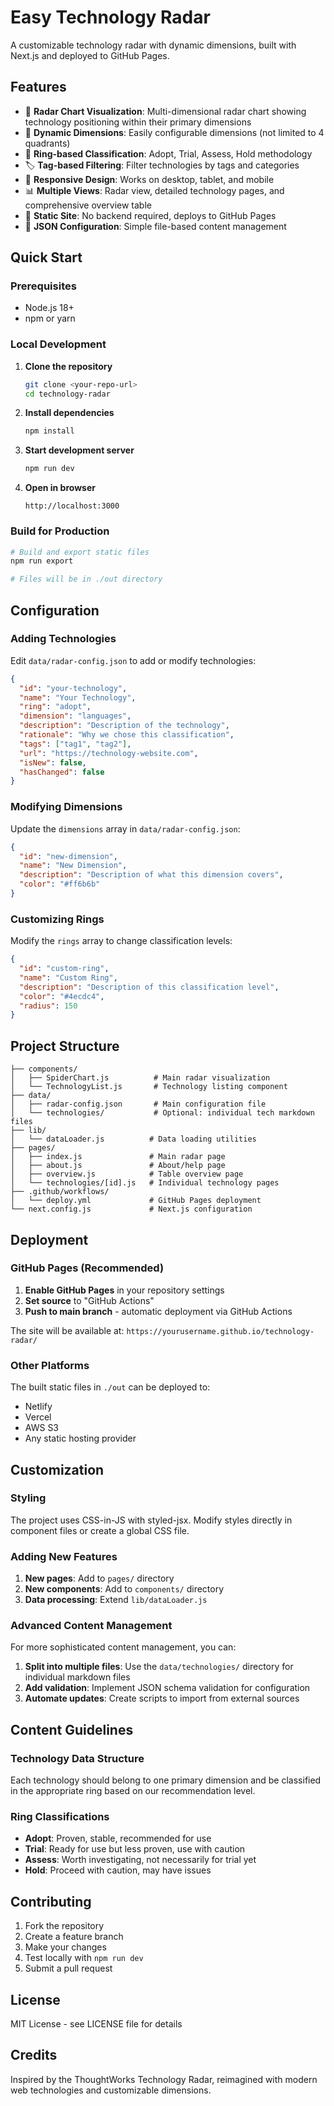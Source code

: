 # Easy Technology Radar

A customizable technology radar with dynamic dimensions, built with Next.js and deployed to GitHub Pages.

## Features

- 🎯 **Radar Chart Visualization**: Multi-dimensional radar chart showing technology positioning within their primary dimensions
- 🔄 **Dynamic Dimensions**: Easily configurable dimensions (not limited to 4 quadrants)
- 🔄 **Ring-based Classification**: Adopt, Trial, Assess, Hold methodology
- 🏷️ **Tag-based Filtering**: Filter technologies by tags and categories
- 📱 **Responsive Design**: Works on desktop, tablet, and mobile
- 📊 **Multiple Views**: Radar view, detailed technology pages, and comprehensive overview table
- 🚀 **Static Site**: No backend required, deploys to GitHub Pages
- 📝 **JSON Configuration**: Simple file-based content management

## Quick Start

### Prerequisites

- Node.js 18+ 
- npm or yarn

### Local Development

1. **Clone the repository**
   ```bash
   git clone <your-repo-url>
   cd technology-radar
   ```

2. **Install dependencies**
   ```bash
   npm install
   ```

3. **Start development server**
   ```bash
   npm run dev
   ```

4. **Open in browser**
   ```
   http://localhost:3000
   ```

### Build for Production

```bash
# Build and export static files
npm run export

# Files will be in ./out directory
```

## Configuration

### Adding Technologies

Edit `data/radar-config.json` to add or modify technologies:

```json
{
  "id": "your-technology",
  "name": "Your Technology",
  "ring": "adopt",
  "dimension": "languages",
  "description": "Description of the technology",
  "rationale": "Why we chose this classification",
  "tags": ["tag1", "tag2"],
  "url": "https://technology-website.com",
  "isNew": false,
  "hasChanged": false
}
```

### Modifying Dimensions

Update the `dimensions` array in `data/radar-config.json`:

```json
{
  "id": "new-dimension",
  "name": "New Dimension",
  "description": "Description of what this dimension covers",
  "color": "#ff6b6b"
}
```

### Customizing Rings

Modify the `rings` array to change classification levels:

```json
{
  "id": "custom-ring",
  "name": "Custom Ring",
  "description": "Description of this classification level",
  "color": "#4ecdc4",
  "radius": 150
}
```

## Project Structure

```
├── components/
│   ├── SpiderChart.js          # Main radar visualization
│   └── TechnologyList.js       # Technology listing component
├── data/
│   ├── radar-config.json       # Main configuration file
│   └── technologies/           # Optional: individual tech markdown files
├── lib/
│   └── dataLoader.js          # Data loading utilities
├── pages/
│   ├── index.js               # Main radar page
│   ├── about.js               # About/help page
│   ├── overview.js            # Table overview page
│   └── technologies/[id].js   # Individual technology pages
├── .github/workflows/
│   └── deploy.yml             # GitHub Pages deployment
└── next.config.js             # Next.js configuration
```

## Deployment

### GitHub Pages (Recommended)

1. **Enable GitHub Pages** in your repository settings
2. **Set source** to "GitHub Actions"
3. **Push to main branch** - automatic deployment via GitHub Actions

The site will be available at: `https://yourusername.github.io/technology-radar/`

### Other Platforms

The built static files in `./out` can be deployed to:
- Netlify
- Vercel
- AWS S3
- Any static hosting provider

## Customization

### Styling

The project uses CSS-in-JS with styled-jsx. Modify styles directly in component files or create a global CSS file.

### Adding New Features

1. **New pages**: Add to `pages/` directory
2. **New components**: Add to `components/` directory  
3. **Data processing**: Extend `lib/dataLoader.js`

### Advanced Content Management

For more sophisticated content management, you can:

1. **Split into multiple files**: Use the `data/technologies/` directory for individual markdown files
2. **Add validation**: Implement JSON schema validation for configuration
3. **Automate updates**: Create scripts to import from external sources

## Content Guidelines

### Technology Data Structure

Each technology should belong to one primary dimension and be classified in the appropriate ring based on our recommendation level.

### Ring Classifications

- **Adopt**: Proven, stable, recommended for use
- **Trial**: Ready for use but less proven, use with caution
- **Assess**: Worth investigating, not necessarily for trial yet
- **Hold**: Proceed with caution, may have issues

## Contributing

1. Fork the repository
2. Create a feature branch
3. Make your changes
4. Test locally with `npm run dev`
5. Submit a pull request

## License

MIT License - see LICENSE file for details

## Credits

Inspired by the ThoughtWorks Technology Radar, reimagined with modern web technologies and customizable dimensions.